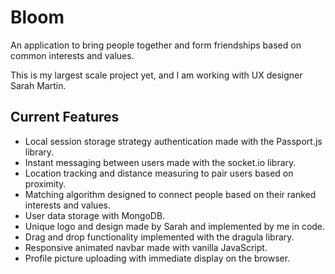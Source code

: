 # Bloom
An application to bring people together and form friendships based on common interests and values.

This is my largest scale project yet, and I am working with UX designer Sarah Martin.

## Current Features

- Local session storage strategy authentication made with the Passport.js library.
- Instant messaging between users made with the socket.io library.
- Location tracking and distance measuring to pair users based on proximity.
- Matching algorithm designed to connect people based on their ranked interests and values.
- User data storage with MongoDB.
- Unique logo and design made by Sarah and implemented by me in code.
- Drag and drop functionality implemented with the dragula library.
- Responsive animated navbar made with vanilla JavaScript.
- Profile picture uploading with immediate display on the browser.
